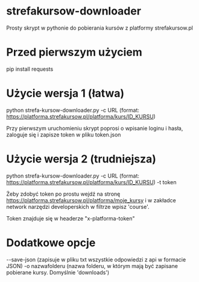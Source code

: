 # strefakursow-downloader
Prosty skrypt w pythonie do pobierania kursów z platformy strefakursow.pl

# Przed pierwszym użyciem
pip install requests

# Użycie wersja 1 (łatwa)
python strefa-kursow-downloader.py -c URL (format: https://platforma.strefakursow.pl/platforma/kurs/ID_KURSU) 

Przy pierwszym uruchomieniu skrypt poprosi o wpisanie loginu i hasła, zaloguje się i zapisze token w pliku token.json

# Użycie wersja 2 (trudniejsza)
python strefa-kursow-downloader.py -c URL (format: https://platforma.strefakursow.pl/platforma/kurs/ID_KURSU) -t token 

Żeby zdobyć token po prostu wejdź na stronę https://platforma.strefakursow.pl/platforma/moje_kursy i w zakładce network narzędzi developerskich w filtrze wpisz 'course'.

Token znajduje się w headerze "x-platforma-token"

# Dodatkowe opcje
--save-json (zapisuje w pliku txt wszystkie odpowiedzi z api w formacie JSON)
-o nazwafolderu (nazwa folderu, w którym mają być zapisane pobierane kursy. Domyślnie 'downloads')
